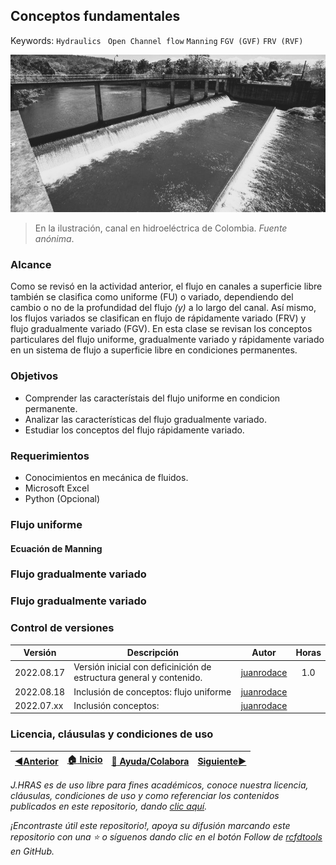 ## Conceptos fundamentales
Keywords: `Hydraulics` ` Open Channel flow` `Manning` `FGV (GVF)` `FRV (RVF)`

<div align="center">

![ChannelFlow.jpeg](https://github.com/juanrodace/J.HRAS/blob/main/Section01/VariedFlow/Graph/ChannelFlow.jpg)
</div>

> En la ilustración, canal en hidroeléctrica de Colombia. _Fuente anónima_.

### Alcance

Como se revisó en la actividad anterior, el flujo en canales a superficie libre también se clasifica como uniforme (FU) o variado, dependiendo del cambio o no de la profundidad del flujo _(y)_ a lo largo del canal. Así mismo, los flujos variados se clasifican en flujo de rápidamente variado (FRV)  y flujo gradualmente variado (FGV). En esta clase se revisan los conceptos particulares del flujo uniforme, gradualmente variado y rápidamente variado en un sistema de flujo a superficie libre en condiciones permanentes.

### Objetivos

* Comprender las característais del flujo uniforme en condicion permanente.
* Analizar las características del flujo gradualmente variado.
* Estudiar los conceptos del flujo rápidamente variado.

### Requerimientos

* Conocimientos en mecánica de fluidos.
* Microsoft Excel
* Python (Opcional)

### Flujo uniforme

#### Ecuación de Manning

### Flujo gradualmente variado

### Flujo gradualmente variado


### Control de versiones


| Versión    | Descripción                                                                          |   Autor | Horas |
|------------|--------------------------------------------------------------------------------------|:-------:|:-----:| 
| 2022.08.17 | Versión inicial con deficinición de estructura general y contenido.                  | [juanrodace](https://github.com/juanrodace) |  1.0  |
| 2022.08.18 | Inclusión de conceptos: flujo uniforme                                               | [juanrodace](https://github.com/juanrodace) |    | 
| 2022.07.xx | Inclusión conceptos:  | [juanrodace](https://github.com/juanrodace) |    | 

### Licencia, cláusulas y condiciones de uso

| [:arrow_backward:Anterior](https://github.com/juanrodace/J.HRAS/tree/main/Section01/FundamentalConcepts) | [:house: Inicio](https://github.com/juanrodace/J.HRAS/wiki) | [:beginner: Ayuda/Colabora](https://github.com/juanrodace/J.HRAS/discussions/3) | [Siguiente:arrow_forward:](https://github.com/juanrodace/J.HRAS/tree/main/Section01/UnstadyFlow) |
|----------------------------------------------------------------------------------------------------------|----------------------------------------------------|---------------------------------------------------------------------------------|--------------------------------------------------------------------------------------------------|

_J.HRAS es de uso libre para fines académicos, conoce nuestra licencia, cláusulas, condiciones de uso y como referenciar los contenidos publicados en este repositorio, dando [clic aquí](https://github.com/juanrodace/J.HRAS/wiki/License)._

_¡Encontraste útil este repositorio!, apoya su difusión marcando este repositorio con una ⭐ o síguenos dando clic en el botón Follow de [rcfdtools](https://github.com/juanrodace) en GitHub._

[^1]: Fluid mechanics. Fundamentals and Applications.. Cengel Y., Cimbala J. McGraw-Hill.2006.
[^2]: 

